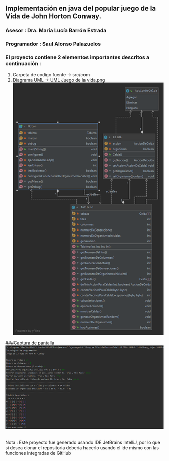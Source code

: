 ## Implementación en java del popular juego de la Vida de John Horton Conway.

### Asesor : Dra. María Lucía Barrón Estrada
### Programador : Saul Alonso Palazuelos

### El proyecto contiene 2 elementos importantes descritos a continuación :

1. Carpeta de codigo fuente -> src/com <br/>
2. Diagrama UML -> UML Juego de la vida.png 
![alt text](https://github.com/rosesby/JuegoDeLaVida/raw/master/UML%20Juego%20de%20la%20vida.png)

###Captura de pantalla
![alt text](https://github.com/rosesby/JuegoDeLaVida/raw/master/Captura.png) <br/><br/>

Nota : Este proyecto fue generado usando IDE JetBrains IntelliJ, por lo que si desea clonar el repositoria deberia hacerlo usando el ide mismo con las funciones integradas de GitHub

